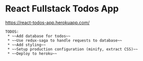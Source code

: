 # React Fullstack Todos App

https://react-todos-app.herokuapp.com/

```
TODOS:
 * ~~Add database for todos~~
 * ~~Use redux-saga to handle requests to database~~
 * ~~Add styling~~
 * ~~Setup production configuration (minify, extract CSS)~~
 * ~~Deploy to heroku~~
```